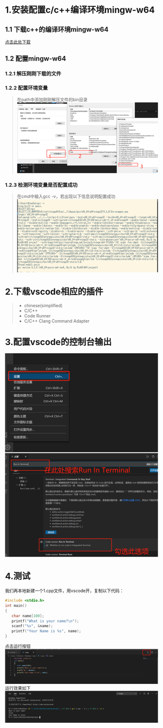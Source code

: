 # 1.安装配置c/c++编译环境mingw-w64
## 1.1 下载c++的编译环境mingw-w64
[点击此处下载](http://zhiyitec.top:2000/downLoad/mingw64.zip)
## 1.2 配置mingw-w64
### 1.2.1 解压刚刚下载的文件
### 1.2.2 配置环境变量
> 在path中添加刚刚解压文件的bin目录
![](1.png)

### 1.2.3 检测环境变量是否配置成功
> 在cmd中输入gcc -v，若出现以下信息说明配置成功
> ![](2.png) 

# 2.下载vscode相应的插件
> * chinese(simplified)
> * C/C++
> * Code Runner
> * C/C++ Clang Command Adapter
# 3.配置vscode的控制台输出
![](3.png)
![](4.png)
# 4.测试
我们再本地新建一个1.cpp文件，用vscode开，复制以下代码：
``` c
#include <stdio.h>
int main()
{
   char name[100];
   printf("What is your name?\n");
   scanf("%s", &name);
   printf("Your Name is %s", name);
}
```
点击运行按钮
![](5.png)
运行效果如下
![](6.png)

